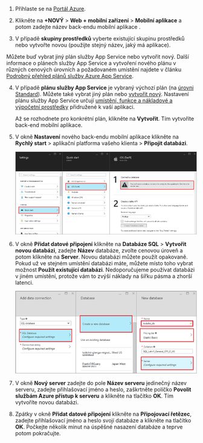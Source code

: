 1. Přihlaste se na [Portál Azure].

2. Klikněte na **+NOVÝ** > **Web + mobilní zařízení** > **Mobilní aplikace** a potom zadejte název back-endu mobilní aplikace .

3. V případě **skupiny prostředků** vyberte existující skupinu prostředků nebo vytvořte novou (použijte stejný název, jaký má aplikace). 
 

 Můžete buď vybrat jiný plán služby App Service nebo vytvořit nový. Další informace o plánech služby App Service a vytvoření nového plánu v různých cenových úrovních a požadovaném umístění najdete v článku [Podrobný přehled plánů služby Azure App Service](../articles/app-service/azure-web-sites-web-hosting-plans-in-depth-overview.md).

4. V případě **plánu služby App Service** je vybraný výchozí plán (na [úrovni Standard](https://azure.microsoft.com/pricing/details/app-service/)). Můžete také vybrat jiný plán nebo [vytvořit nový](../app-service/azure-web-sites-web-hosting-plans-in-depth-overview.md#create-an-app-service-plan). Nastavení plánu služby App Service určují [umístění, funkce a nákladové a výpočetní prostředky](https://azure.microsoft.com/pricing/details/app-service/) přidružené k vaší aplikaci. 

    Až se rozhodnete pro konkrétní plán, klikněte na **Vytvořit**. Tím vytvoříte back-end mobilní aplikace. 
    
6. V okně **Nastavení** nového back-endu mobilní aplikace klikněte na **Rychlý start** > aplikační platforma vašeho klienta > **Připojit databázi**. 

    ![](./media/app-service-mobile-dotnet-backend-create-new-service/dotnet-backend-create-data-connection.png)

7. V okně **Přidat datové připojení** klikněte na **Databáze SQL** > **Vytvořit novou databázi**, zadejte **Název** databáze, zvolte cenovou úroveň a potom klikněte na **Server**.  Novou databázi můžete použít opakovaně. Pokud už ve stejném umístění databázi máte, můžete místo toho vybrat možnost **Použít existující databázi**. Nedoporučujeme používat databázi v jiném umístění, protože vám to zvýší náklady na šířku pásma a zhorší latenci.
 
    ![](./media/app-service-mobile-dotnet-backend-create-new-service/dotnet-backend-create-db.png)

8. V okně **Nový server** zadejte do pole **Název serveru** jedinečný název serveru, zadejte přihlašovací jméno a heslo, zaškrtněte políčko **Povolit službám Azure přístup k serveru** a klikněte na tlačítko **OK**. Tím vytvoříte novou databázi.

9. Zpátky v okně **Přidat datové připojení** klikněte na **Připojovací řetězec**, zadejte přihlašovací jméno a heslo svojí databáze a klikněte na tlačítko **OK**. Počkejte několik minut na úspěšné nasazení databáze a teprve potom pokračujte.

<!-- URLs. -->
[Portál Azure]: https://portal.azure.com/



<!--HONumber=Jun16_HO2-->


